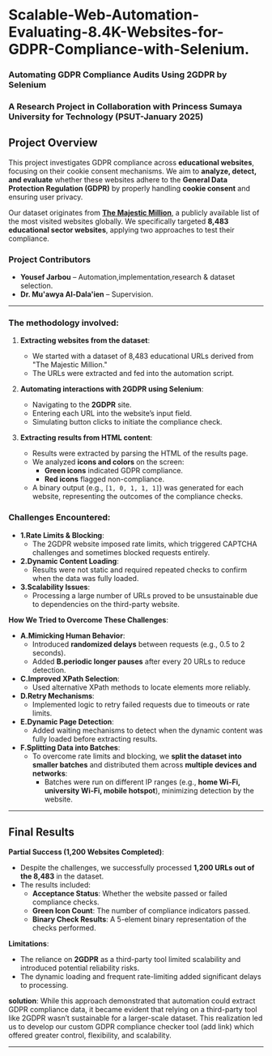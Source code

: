 # Scalable-Web-Automation-Evaluating-8.4K-Websites-for-GDPR-Compliance-with-Selenium.
### **Automating GDPR Compliance Audits Using 2GDPR by Selenium**
### **A Research Project in Collaboration with Princess Sumaya University for Technology (PSUT-January 2025)**  

## **Project Overview**  
This project investigates GDPR compliance across **educational websites**, focusing on their cookie consent mechanisms. We aim to **analyze, detect, and evaluate** whether these websites adhere to the **General Data Protection Regulation (GDPR)** by properly handling **cookie consent** and ensuring user privacy.

Our dataset originates from [**The Majestic Million**](https://majestic.com/reports/majestic-million?domain=&majesticMillionType=2&tld=paris&oq=&canUseDefault=), a publicly available list of the most visited websites globally. We specifically targeted **8,483 educational sector websites**, applying two approaches to test their compliance.


### **Project Contributors**  
- **Yousef Jarbou** – Automation,implementation,research & dataset selection.
- **Dr. Mu'awya Al-Dala'ien** – Supervision.

---
### **The methodology involved:**

1. **Extracting websites from the dataset**:
   - We started with a dataset of 8,483 educational URLs derived from "The Majestic Million."
   - The URLs were extracted and fed into the automation script.

2. **Automating interactions with 2GDPR using Selenium**:
   - Navigating to the **2GDPR** site.
   - Entering each URL into the website’s input field.
   - Simulating button clicks to initiate the compliance check.

3. **Extracting results from HTML content**:
   - Results were extracted by parsing the HTML of the results page.
   - We analyzed **icons and colors** on the screen:
     - **Green icons** indicated GDPR compliance.
     - **Red icons** flagged non-compliance.
   - A binary output (e.g., `[1, 0, 1, 1, 1]`) was generated for each website, representing the outcomes of the compliance checks.

### **Challenges Encountered**:
   - **1.Rate Limits & Blocking**:
     - The 2GDPR website imposed rate limits, which triggered CAPTCHA challenges and sometimes blocked requests entirely.
   - **2.Dynamic Content Loading**:
     - Results were not static and required repeated checks to confirm when the data was fully loaded.
   - **3.Scalability Issues**:
     - Processing a large number of URLs proved to be unsustainable due to dependencies on the third-party website.

**How We Tried to Overcome These Challenges**:
   - **A.Mimicking Human Behavior**:
     - Introduced **randomized delays** between requests (e.g., 0.5 to 2 seconds).
     - Added **B.periodic longer pauses** after every 20 URLs to reduce detection.
   - **C.Improved XPath Selection**:
     - Used alternative XPath methods to locate elements more reliably.
   - **D.Retry Mechanisms**:
     - Implemented logic to retry failed requests due to timeouts or rate limits.
   - **E.Dynamic Page Detection**:
     - Added waiting mechanisms to detect when the dynamic content was fully loaded before extracting results.
   - **F.Splitting Data into Batches**:
     - To overcome rate limits and blocking, we **split the dataset into smaller batches** and distributed them across **multiple devices and networks**:
       - Batches were run on different IP ranges (e.g., **home Wi-Fi, university Wi-Fi, mobile hotspot**), minimizing detection by the website.
---

## **Final Results**
**Partial Success (1,200 Websites Completed)**:
   - Despite the challenges, we successfully processed **1,200 URLs out of the 8,483** in the dataset.
   - The results included:
     - **Acceptance Status**: Whether the website passed or failed compliance checks.
     - **Green Icon Count**: The number of compliance indicators passed.
     - **Binary Check Results**: A 5-element binary representation of the checks performed.

**Limitations**:
   - The reliance on **2GDPR** as a third-party tool limited scalability and introduced potential reliability risks.
   - The dynamic loading and frequent rate-limiting added significant delays to processing.

**solution**:
While this approach demonstrated that automation could extract GDPR compliance data, it became evident that relying on a third-party tool like 2GDPR wasn’t sustainable for a larger-scale dataset. This realization led us to develop our custom GDPR compliance checker tool (add link) which offered greater control, flexibility, and scalability.

---

